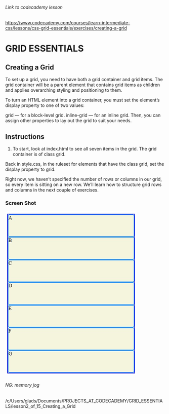
###### Link to codecademy lesson

https://www.codecademy.com/courses/learn-intermediate-css/lessons/css-grid-essentials/exercises/creating-a-grid

# GRID ESSENTIALS

## Creating a Grid

To set up a grid, you need to have both a grid container and grid items. The grid container will be a parent element that contains grid items as children and applies overarching styling and positioning to them.

To turn an HTML element into a grid container, you must set the element’s display property to one of two values:

grid — for a block-level grid.
inline-grid — for an inline grid.
Then, you can assign other properties to lay out the grid to suit your needs.


## Instructions

1. To start, look at index.html to see all seven items in the grid. The grid container is of class grid.

Back in style.css, in the ruleset for elements that have the class grid, set the display property to grid.

Right now, we haven’t specified the number of rows or columns in our grid, so every item is sitting on a new row. We’ll learn how to structure grid rows and columns in the next couple of exercises.

### Screen Shot

![](./screen_shot.jpg)


###### NG: memory jog

/c/Users/glads/Documents/PROJECTS_AT_CODECADEMY/GRID_ESSENTIALS/lesson2_of_15_Creating_a_Grid

